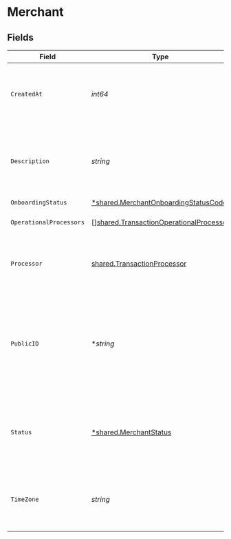 # Merchant


## Fields

| Field                                                                                                      | Type                                                                                                       | Required                                                                                                   | Description                                                                                                | Example                                                                                                    |
| ---------------------------------------------------------------------------------------------------------- | ---------------------------------------------------------------------------------------------------------- | ---------------------------------------------------------------------------------------------------------- | ---------------------------------------------------------------------------------------------------------- | ---------------------------------------------------------------------------------------------------------- |
| `CreatedAt`                                                                                                | *int64*                                                                                                    | :heavy_check_mark:                                                                                         | The date the merchant account was created.  **Nullable** for Transactions Details.                         | 1485997169003                                                                                              |
| `Description`                                                                                              | *string*                                                                                                   | :heavy_check_mark:                                                                                         | The description of the merchant account. **Nullable** for Transactions Details.                            | Brand Name Here.                                                                                           |
| `OnboardingStatus`                                                                                         | [*shared.MerchantOnboardingStatusCode](../../models/shared/merchantonboardingstatuscode.md)                | :heavy_minus_sign:                                                                                         | N/A                                                                                                        |                                                                                                            |
| `OperationalProcessors`                                                                                    | [][shared.TransactionOperationalProcessor](../../models/shared/transactionoperationalprocessor.md)         | :heavy_check_mark:                                                                                         | **Nullable** for Transactions Details.<br/>                                                                |                                                                                                            |
| `Processor`                                                                                                | [shared.TransactionProcessor](../../models/shared/transactionprocessor.md)                                 | :heavy_check_mark:                                                                                         | The processor used. **Nullable** for Transactions Details.                                                 | adyen_gateway                                                                                              |
| `PublicID`                                                                                                 | **string*                                                                                                  | :heavy_minus_sign:                                                                                         | The unique public ID for the merchant's Bolt account. A merchant account contains many merchant divisions. | zSrbabI3MFe8                                                                                               |
| `Status`                                                                                                   | [*shared.MerchantStatus](../../models/shared/merchantstatus.md)                                            | :heavy_minus_sign:                                                                                         | The merchant's status:<br/>  * `1` - Active<br/>  * `2` - Inactive<br/>  * `3` - Offboarding<br/>          |                                                                                                            |
| `TimeZone`                                                                                                 | *string*                                                                                                   | :heavy_check_mark:                                                                                         | The timezone of the merchant. **Nullable** for Transactions Details.                                       | America/Los_Angeles                                                                                        |